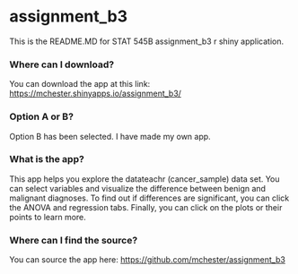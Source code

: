 # assignment_b3

This is the README.MD for STAT 545B assignment_b3 r shiny application.

### Where can I download?

You can download the app at this link:
https://mchester.shinyapps.io/assignment_b3/

### Option A or B?

Option B has been selected. I have made my own app. 

### What is the app?

This app helps you explore the datateachr (cancer_sample) data set. You can select variables and visualize the difference between benign and malignant diagnoses. To find out if differences are significant, you can click the ANOVA and regression tabs. Finally, you can click on the plots or their points to learn more.

### Where can I find the source?

You can source the app here:
https://github.com/mchester/assignment_b3 